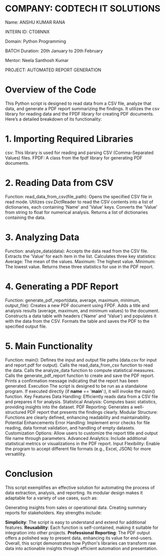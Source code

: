 # COMPANY: CODTECH IT SOLUTIONS

Name: ANSHU KUMAR RANA

INTERN ID: CT08NNX

Domain: Python Programming

BATCH Duration: 20th January to 20th February

Mentor: Neela Santhosh Kumar

PROJECT: AUTOMATED REPORT GENERATION

# Overview of the Code
This Python script is designed to read data from a CSV file, analyze that data, and generate a PDF report summarizing the findings. It utilizes the csv library for reading data and the FPDF library for creating PDF documents. Here’s a detailed breakdown of its functionality:

# 1. Importing Required Libraries
csv: This library is used for reading and parsing CSV (Comma-Separated Values) files.
FPDF: A class from the fpdf library for generating PDF documents.
# 2. Reading Data from CSV
Function: read_data_from_csv(file_path):
Opens the specified CSV file in read mode.
Utilizes csv.DictReader to read the CSV contents into a list of dictionaries, each containing 'Name' and 'Value' keys.
Converts the 'Value' from string to float for numerical analysis.
Returns a list of dictionaries containing the data.
# 3. Analyzing Data
Function: analyze_data(data):
Accepts the data read from the CSV file.
Extracts the 'Value' for each item in the list.
Calculates three key statistics:
Average: The mean of the values.
Maximum: The highest value.
Minimum: The lowest value.
Returns these three statistics for use in the PDF report.
# 4. Generating a PDF Report
Function: generate_pdf_report(data, average, maximum, minimum, output_file):
Creates a new PDF document using FPDF.
Adds a title and analysis results (average, maximum, and minimum values) to the document.
Constructs a data table with headers ('Name' and 'Value') and populates it with the data from the CSV.
Formats the table and saves the PDF to the specified output file.
# 5. Main Functionality
Function: main():
Defines the input and output file paths (data.csv for input and report.pdf for output).
Calls the read_data_from_csv function to read the data.
Calls the analyze_data function to compute statistical measures.
Calls the generate_pdf_report function to create and save the PDF report.
Prints a confirmation message indicating that the report has been generated.
Execution
The script is designed to be run as a standalone program. If executed directly (if __name__ == '__main__':), it will invoke the main() function.
Key Features
Data Handling: Efficiently reads data from a CSV file and prepares it for analysis.
Statistical Analysis: Computes basic statistics, providing insights into the dataset.
PDF Reporting: Generates a well-structured PDF report that presents the findings clearly.
Modular Structure: Functions are clearly defined, enhancing readability and maintainability.
Potential Enhancements
Error Handling: Implement error checks for file reading, data format validation, and handling of empty datasets.
Customization Options: Allow users to customize the report title and output file name through parameters.
Advanced Analytics: Include additional statistical metrics or visualizations in the PDF report.
Input Flexibility: Enable the program to accept different file formats (e.g., Excel, JSON) for more versatility.
# Conclusion
This script exemplifies an effective solution for automating the process of data extraction, analysis, and reporting. Its modular design makes it adaptable for a variety of use cases, such as:

Generating insights from sales or operational data.
Creating summary reports for stakeholders.
Key strengths include:

**Simplicity**: The script is easy to understand and extend for additional features.
**Reusability**: Each function is self-contained, making it suitable for integration into other projects.
**Professional Reporting**: The PDF output offers a polished way to present data, enhancing its value for end-users.
Overall, this script demonstrates how Python's libraries can transform raw data into actionable insights through efficient automation and presentation.
